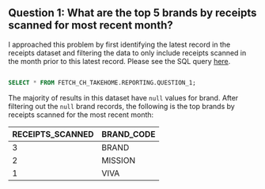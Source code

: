 ## Question 1: What are the top 5 brands by receipts scanned for most recent month?

I approached this problem by first identifying the latest record in the receipts dataset and filtering the data to only
include receipts scanned in the month prior to this latest record. Please see the SQL query [here](https://github.com/connorpheraty/fetch_rewards_takehome_ch/blob/main/snowflake_models/question_1.sql).

```sql

SELECT * FROM FETCH_CH_TAKEHOME.REPORTING.QUESTION_1;
```

The majority of results in this dataset have `null` values for brand. After filtering out the `null` brand records,
the following is the top brands by receipts scanned for the most recent month:

| RECEIPTS_SCANNED | BRAND_CODE |
|------------------|------------|
| 3                | BRAND      |
| 2                | MISSION    |
| 1                | VIVA       |